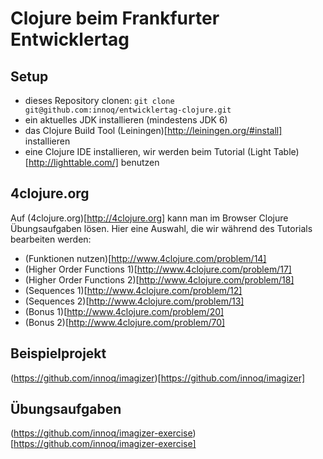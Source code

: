 # Clojure beim Frankfurter Entwicklertag

## Setup

* dieses Repository clonen: `git clone git@github.com:innoq/entwicklertag-clojure.git`
* ein aktuelles JDK installieren (mindestens JDK 6)
* das Clojure Build Tool (Leiningen)[http://leiningen.org/#install] installieren
* eine Clojure IDE installieren, wir werden beim Tutorial (Light Table)[http://lighttable.com/] benutzen

## 4clojure.org

Auf (4clojure.org)[http://4clojure.org] kann man im Browser Clojure Übungsaufgaben lösen. Hier eine Auswahl, die wir während des Tutorials bearbeiten werden:

* (Funktionen nutzen)[http://www.4clojure.com/problem/14]
* (Higher Order Functions 1)[http://www.4clojure.com/problem/17]
* (Higher Order Functions 2)[http://www.4clojure.com/problem/18]
* (Sequences 1)[http://www.4clojure.com/problem/12]
* (Sequences 2)[http://www.4clojure.com/problem/13]
* (Bonus 1)[http://www.4clojure.com/problem/20]
* (Bonus 2)[http://www.4clojure.com/problem/70]

## Beispielprojekt

(https://github.com/innoq/imagizer)[https://github.com/innoq/imagizer]

## Übungsaufgaben

(https://github.com/innoq/imagizer-exercise)[https://github.com/innoq/imagizer-exercise]